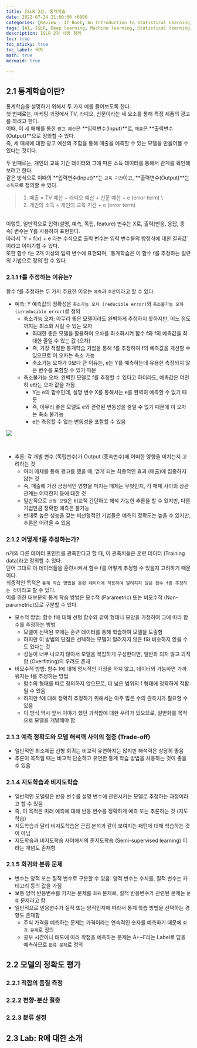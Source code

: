 ```yaml
---
title: ISLR 2강. 통계학습
date: 2022-07-24 21:00:00 +0900
categories: [Review - IT Book, An Introduction to Statistical Learning]
tags: [AI, ISLR, Deep learning, Machine learning, Statistical learning]
description: ISLR 2강 내용 정리
toc: true
toc_sticky: true
toc_label: 목차
math: true
mermaid: true

---
```


## 2.1 통계학습이란?
통계학습을 설명하기 위해서 두 가지 예를 들어보도록 한다. <br/>
첫 번째로는, 마케팅 과정에서 TV, 라디오, 신문이라는 세 요소를 통해 특정 제품의 광고를 하려고 한다. <br/>
이때, 이 세 매체를 통한 `광고 예산`은 **입력변수(Input)**로, `매출`은 **출력변수(Output)**으로 정의할 수 있다. <br/>
즉, 세 매체에 대한 광고 예산의 조합을 통해 매출을 예측할 수 있는 모델을 만들어볼 수 있다는 것이다. <br/>

두 번째로는, 개인의 교육 기간 데이터와 그에 따른 소득 데이터를 통해서 관계를 확인해보려고 한다. <br/>
같은 방식으로 이때의 **입력변수(Input)**는 `교육 기간`이고, **출력변수(Output)**는 `소득`으로 정의할 수 있다. <br/>

> 1) 매출 = TV 예산 + 라디오 예산 + 신문 예산 + e (error term) \
> 2) 개인의 소득 = 개인의 교육 기간 + e (error term)

<br/>
이렇듯, 일반적으로 입력(설명, 예측, 독립, feature) 변수는 X로, 출력(반응, 응답, 종속) 변수는 Y를 사용하여 표현한다. <br/>
따라서 `Y = f(x) + e 라는 수식으로 출력 변수는 입력 변수들의 방정식에 대한 결과값`이라고 이야기할 수 있다. <br/>
또한 함수 f는 2개 이상의 입력 변수에 표현되며, `통계학습은 이 함수 f를 추정하는 일련의 기법으로 정의`할 수 있다.

### 2.1.1 f를 추정하는 이유는?
함수 f를 추정하는 두 가지 주요한 이유는 `예측`과 `추론`이라고 할 수 있다. <br/>
- 예측: Y 예측값의 정확성은 `축소가능 오차 (reducible error)`와 `축소불가능 오차 (irreducible error)`로 정의
  - 축소가능 오차: 아무리 좋은 모델이라도 완벽하게 추정하지 못하지만, 어느 정도까지는 최소화 시킬 수 있는 오차
    - 최대한 좋은 모델을 활용하여 오차를 최소화시켜 함수 f와 f의 예측값을 최대한 줄일 수 있는 값 (오차)
    - 즉, 가장 적절한 통계학습 기법을 통해 f를 추정하여 f의 예측값을 개선할 수 있으므로 이 오차는 축소 가능
    - 축소가능 오차가 0보다 큰 이유는, e는 Y를 예측하는데 유용한 측정되지 않은 변수를 포함할 수 있기 때문
  - 축소불가능 오차: 완벽한 모델로 f를 추정할 수 있다고 하더라도, 예측값은 여전히 e라는 오차 값을 가짐
    - Y는 e의 함수인데, 설명 변수 X를 통해서는 e를 완벽히 예측할 수 없기 때문
    - 즉, 아무리 좋은 모델도 e와 관련된 변동성을 줄일 수 없기 때문에 이 오차는 축소 불가능
    - e는 측정할 수 없는 변동성을 포함할 수 있음

<p align="left">
    <img src = "../../assets/img/post_img/220724_1.png">
</p>

<br/>

- 추론: 각 개별 변수 (독립변수)가 Output (종속변수)에 어떠한 영향을 미치는지 고려하는 것
  - 여러 매체를 통해 광고를 했을 때, 얻게 되는 최종적인 효과 (매출)에 집중하지 않는 것
  - 즉, 매출에 가장 긍정적인 영향을 미치는 매체는 무엇인지, 각 매체 사이의 상관관계는 어떠한지 등에 대한 것
  - 일반적으로 `선형 모델`은 비교적 간단하고 해석 가능한 추론을 할 수 있지만, 다른 기법만큼 정확한 예측은 불가능
  - 반대로 높은 성능을 갖는 비선형적인 기법들은 예측의 정확도는 높을 수 있지만, 추론은 어려울 수 있음

### 2.1.2 어떻게 f를 추정하는가?
n개의 다른 데이터 포인트를 관측한다고 할 때, 이 관측치들은 훈련 데이터 (Training data)라고 정의할 수 있다. <br/>
단어 그대로 이 데이터들을 훈련시켜서 함수 f를 어떻게 추정할 수 있을지 고려하기 때문이다. <br/>
최종적인 목적은 `통계 학습 방법을 훈련 데이터에 적용하여 알려지지 않은 함수 f를 추정하는 것`이라고 할 수 있다. <br/>
이를 위한 대부분의 통계 학습 방법은 모수적 (Parametric) 또는 비모수적 (Non-parametric)으로 구분할 수 있다.

- 모수적 방법: 함수 f에 대해 선형 함수와 같이 형태나 모양을 가정하여 그에 따라 함수를 추정하는 방법
  - 모델이 선택된 후에는 훈련 데이터를 통해 학습하여 모델을 도출함
  - 하지만 이 방법의 단점은 선택하는 모델이 알려지지 않은 f와 비슷하지 않을 수도 있다는 것
  - 성능이 너무 나오지 않아서 모델을 복잡하게 구성한다면, 일반화 되지 않고 과적합 (Overfitting)의 우려도 존재
- 비모수적 방법: 함수 f에 대해 명시적인 가정을 하지 않고, 데이터와 가능하면 가까워지는 f를 추정하는 방법
  - 함수의 형태를 따로 정의하지 않으므로, 더 넓은 범위의 f 형태에 정확하게 적합될 수 있음
  - 하지만 f에 대해 정확히 추정하기 위해서는 아주 많은 수의 관측치가 필요할 수 있음
  - 이 방식 역시 앞서 이야기 했던 과적합에 대한 우려가 있으므로, 일반화를 목적으로 모델을 개발해야 함

### 2.1.3 예측 정확도와 모델 해석력 사이의 절충 (Trade-off)
- 일반적인 최소제곱 선형 회귀는 비교적 유연하지는 않지만 해석력은 상당히 좋음
- 추론이 목적일 때는 비교적 단순하고 유연한 통계 학습 방법을 사용하는 것이 좋을 수 있음

### 2.1.4 지도학습과 비지도학습
- 일반적인 모델링은 반응 변수를 설명 변수에 관련시키는 모델로 추정하는 과정이라고 할 수 있음
- 즉, 이 목적은 미래 예측에 대해 반응 변수를 정확하게 예측 또는 추론하는 것 (지도학습)
- 지도학습과 달리 비지도학습은 군집 분석과 같이 보여지는 패턴에 대해 학습하는 것이 아님
- 지도학습과 비지도학습 사이에서의 준지도학습 (Semi-supervised learning) 이라는 개념도 존재함

### 2.1.5 회귀와 분류 문제
- 변수는 양적 또는 질적 변수로 구분할 수 있음. 양적 변수는 수치를, 질적 변수는 카테고리 등의 값을 가짐
- 보통 양적 반응변수를 가지는 문제를 `회귀` 문제로, 질적 반응변수가 관련된 문제는 `분류` 문제라고 함
- 일반적으로 반응변수가 질적 또는 양적인지에 따라서 통계 학습 방법을 선택하는 경향도 존재함
  - 주식 가격을 예측하는 문제는 가격이라는 연속적인 숫자를 예측하기 때문에 `회귀 문제`로 정의
  - 공부 시간이나 태도에 따라 학점을 예측하는 문제는 A+~F라는 Label로 답을 예측하므로 `분류 문제`로 정의

## 2.2 모델의 정확도 평가

### 2.2.1 적합의 품질 측정

### 2.2.2 편향-분산 절충

### 2.2.3 분류 설정

## 2.3 Lab: R에 대한 소개